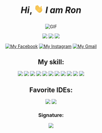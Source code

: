<h1 align="center">

***Hi***, <img src="https://raw.githubusercontent.com/ABSphreak/ABSphreak/master/gifs/Hi.gif" width="30px">  ***I am Ron***
</h1>

<div align="center">
<img  alt="GIF" src="https://i.pinimg.com/originals/9e/a7/2e/9ea72ef078139ced289852e8a4ea0c5c.gif" width = 200/> </div>
<p align="center"><img src="https://readme-typing-svg.herokuapp.com/?width=320&lines=Mobile+Application+Developer">
                <img src="https://readme-typing-svg.herokuapp.com/?width=390&lines=Artificial+Intelligence+Researcher">
                <img  src="https://readme-typing-svg.herokuapp.com/?width=300&lines=Website+Developer">
</p>
<div align="center">

[![My Facebook](https://img.shields.io/badge/Facebook-00B2FF?style=for-the-badge&logo=Facebook&logoColor=white)](https://www.facebook.com/profile.php?id=100027987518576)
[![My Instagram](https://img.shields.io/badge/Instagram-%23E4405F?style=for-the-badge&logo=instagram&logoColor=white)](https://www.instagram.com/m57.m75/?igshid=MzNlNGNkZWQ4Mg%3D%3D&fbclid=IwAR1Lzup3IS90SEZId7G_u9lz5F7tq9Sq2LRHqlfrWgQM2xsZHIHhKMgwv6Q)
[![My Gmail](https://img.shields.io/badge/gmail-%23D14836.svg?&style=for-the-badge&logo=gmail&logoColor=white)](rontt.21it@vku.udn.vn)


## My skill:
  <div> <img src = "https://img.shields.io/badge/C%2B%2B-00599C?style=for-the-badge&logo=c%2B%2B&logoColor=white"> <img src = "https://img.shields.io/badge/Java-ED8B00?style=for-the-badge&logo=java&logoColor=white"> <img src = "https://img.shields.io/badge/JavaScript-323330?style=for-the-badge&logo=javascript&logoColor=F7DF1E"> <img src = "https://img.shields.io/badge/HTML5-E34F26?style=for-the-badge&logo=html5&logoColor=white"> <img src = "https://img.shields.io/badge/CSS3-1572B6?style=for-the-badge&logo=css3&logoColor=white"> <img src ="https://img.shields.io/badge/PHP-AEB2D5?style=for-the-badge&logo=php&logoColor=white%22"> <img src = "https://img.shields.io/badge/Python-FFD43B?style=for-the-badge&logo=python&logoColor=darkgreen"> <img src = "https://img.shields.io/badge/React_Native-20232A?style=for-the-badge&logo=react&logoColor=61DAFB"> <img src = "https://img.shields.io/badge/GIT-E44C30?style=for-the-badge&logo=git&logoColor=white"> <img src = "https://img.shields.io/badge/MySQL-005C84?style=for-the-badge&logo=mysql&logoColor=white"> <img src = "https://img.shields.io/badge/firebase-ffca28?style=for-the-badge&logo=firebase&logoColor=black"> </div>

## Favorite IDEs:
<div> <img src = "https://img.shields.io/badge/Visual_Studio_Code-0078D4?style=for-the-badge&logo=visual%20studio%20code&logoColor=white">  <img src="https://img.shields.io/badge/Pycharm-092E20?style=for-the-badge&logo=pycharm&logoColor=9ACD32"> </div>


### Signature:

<img src="https://img.shields.io/badge/R%C3%B4ndeptraicute6mui-EE4C2C?style=for-the-badge&logo=&logoColor=white">
</div>
